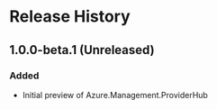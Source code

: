 # Release History
## 1.0.0-beta.1 (Unreleased)
### Added
- Initial preview of Azure.Management.ProviderHub
